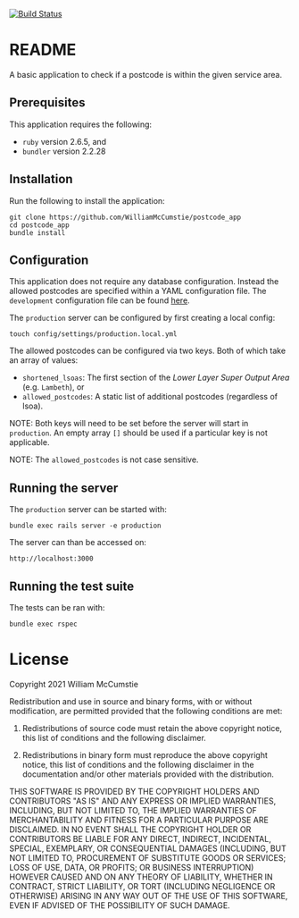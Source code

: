 [![Build Status](https://app.travis-ci.com/WilliamMcCumstie/postcode_app.svg?branch=master)](https://app.travis-ci.com/WilliamMcCumstie/postcode_app)

# README

A basic application to check if a postcode is within the given service area.

## Prerequisites

This application requires the following:

* `ruby` version 2.6.5, and
* `bundler` version 2.2.28

## Installation

Run the following to install the application:

```
git clone https://github.com/WilliamMcCumstie/postcode_app
cd postcode_app
bundle install
```

## Configuration

This application does not require any database configuration. Instead the allowed postcodes are specified within a YAML configuration file. The `development` configuration file can be found [here](config/settings/development.yml).

The `production` server can be configured by first creating a local config:

```
touch config/settings/production.local.yml
```

The allowed postcodes can be configured via two keys. Both of which take an array of values:

* `shortened_lsoas`: The first section of the _Lower Layer Super Output Area_ (e.g. `Lambeth`), or
* `allowed_postcodes`: A static list of additional postcodes (regardless of lsoa).

NOTE: Both keys will need to be set before the server will start in `production`. An empty array `[]` should be used if a particular key is not applicable.

NOTE: The `allowed_postcodes` is not case sensitive.

## Running the server

The `production` server can be started with:

```
bundle exec rails server -e production
```

The server can than be accessed on:

`http://localhost:3000`

## Running the test suite

The tests can be ran with:

```
bundle exec rspec
```

# License

Copyright 2021 William McCumstie

Redistribution and use in source and binary forms, with or without modification, are permitted provided that the following conditions are met:

1. Redistributions of source code must retain the above copyright notice, this list of conditions and the following disclaimer.

2. Redistributions in binary form must reproduce the above copyright notice, this list of conditions and the following disclaimer in the documentation and/or other materials provided with the distribution.

THIS SOFTWARE IS PROVIDED BY THE COPYRIGHT HOLDERS AND CONTRIBUTORS "AS IS" AND ANY EXPRESS OR IMPLIED WARRANTIES, INCLUDING, BUT NOT LIMITED TO, THE IMPLIED WARRANTIES OF MERCHANTABILITY AND FITNESS FOR A PARTICULAR PURPOSE ARE DISCLAIMED. IN NO EVENT SHALL THE COPYRIGHT HOLDER OR CONTRIBUTORS BE LIABLE FOR ANY DIRECT, INDIRECT, INCIDENTAL, SPECIAL, EXEMPLARY, OR CONSEQUENTIAL DAMAGES (INCLUDING, BUT NOT LIMITED TO, PROCUREMENT OF SUBSTITUTE GOODS OR SERVICES; LOSS OF USE, DATA, OR PROFITS; OR BUSINESS INTERRUPTION) HOWEVER CAUSED AND ON ANY THEORY OF LIABILITY, WHETHER IN CONTRACT, STRICT LIABILITY, OR TORT (INCLUDING NEGLIGENCE OR OTHERWISE) ARISING IN ANY WAY OUT OF THE USE OF THIS SOFTWARE, EVEN IF ADVISED OF THE POSSIBILITY OF SUCH DAMAGE.
